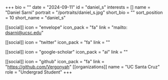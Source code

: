 +++
bio = "" 
date = "2024-09-11" 
id = "daniel_s" 
interests = [] 
name = "Daniel Sarni" 
portrait = "/portraits/daniel_s.jpg" 
short_bio = "" 
sort_position = 10
 short_name = "daniel_s" 

[[social]] 
    icon = "envelope" 
    icon_pack = "fa" 
    link = "mailto: dsarni@ucsc.edu"

 [[social]] 
    icon = "twitter" 
    icon_pack = "fa" 
    link = "" 

[[social]] 
    icon = "google-scholar" 
    icon_pack = "ai" 
    link = "" 

[[social]] 
    icon = "github" 
    icon_pack = "fa" 
    link = "https://github.com/Vergonyah" 
[[organizations]] 
     name = "UC Santa Cruz" 
      role = "Undergrad Student" 
+++